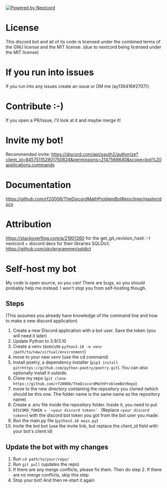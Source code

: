[![Powered by Nextcord](https://custom-icon-badges.herokuapp.com/badge/-Powered%20by%20Nextcord-0d1620?logo=nextcord)](https://github.com/nextcord/nextcord "Powered by Nextcord Python API Wrapper")

# License


This discord bot and all of its code is licensed under the combined terms of the GNU license and the MIT license. (due to nextcord being licensed under the MIT license)


# If you run into issues
If you run into any issues create an issue or DM me (ay136416#2707)). 


# Contribute :-)

If you open a PR/Issue, I'll look at it and maybe merge it! 

# Invite my bot!

Recommended invite: https://discord.com/api/oauth2/authorize?client_id=845751152901750824&permissions=2147568640&scope=bot%20applications.commands

# Documentation

https://github.com/rf20008/TheDiscordMathProblemBotRepo/tree/master/docs

# Attribution
https://stackoverflow.com/a/21901260 for the get_git_revision_hash :-)
nextcord + discord devs for their libraries
SQLDict: https://github.com/skylergrammer/sqldict


# Self-host my bot
My code is open source, so you can! There are bugs, so you should probably help me instead. I won't stop you from self-hosting though.


## Steps
(This assumes you already have knowledge of the command line and how to make a new discord application)
1. Create a new Discord application with a bot user. Save the token (you will need it later)
2. Update Python to 3.9/3.10
3. Create a venv (execute ``python3.10 -m venv /path/to/new/virtual/environment``)
4. move to your new venv (use the cd command)
5. Install poetry, a dependency installer (``pip3 install git+https://github.com/python-poetry/poetry.git``). You can also optionally install it outside.
6. Clone my repo (``git clone https://github.com/rf20008/TheDiscordMathProblemBotRepo``)
7. move to the new directory containing the repository you cloned (which should be this one. The folder name is the same name as the repository name)
8. Create a .env file inside the repository folder. Inside it, you need to put 
``DISCORD_TOKEN = `<your discord token>` `` (Replace `<your discord token>`) with the discord bot token you got from the bot user you made.
9. Run the main.py file (```python3.10 main.py```)
10. Invite the bot bot (use the invite link, but replace the client_id field with your bot's client id)
## Update the bot with my changes

1. Run ``cd path/to/your/repo/``
2. Run ``git pull`` (updates the repo)
3. If there are any merge conflicts, please fix them. Then do step 2. If there are no merge conflicts, skip this step
4. Stop your bot! And then re-start it again
